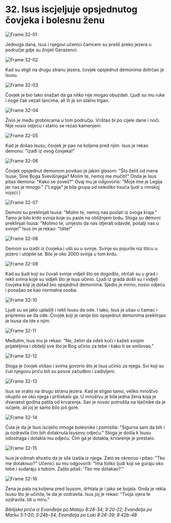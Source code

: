 # 32. Isus iscjeljuje opsjednutog čovjeka i bolesnu ženu

![Frame 32-01](https://cdn.door43.org/obs/jpg/360px/obs-en-32-01.jpg)

Jednoga dana, Isus i njegovi učenici čamcem su prešli preko jezera u područje gdje su živjeli Gerazenci.

![Frame 32-02](https://cdn.door43.org/obs/jpg/360px/obs-en-32-02.jpg)

Kad su stigli na drugu stranu jezera, čovjek opsjednut demonima dotrčao je Isusu.

![Frame 32-03](https://cdn.door43.org/obs/jpg/360px/obs-en-32-03.jpg)

Čovjek je bio tako snažan da ga nitko nije mogao obuzdati. Ljudi su mu ruke i noge čak vezali lancima, ali ih je on stalno trgao.

![Frame 32-04](https://cdn.door43.org/obs/jpg/360px/obs-en-32-04.jpg)

Živio je među grobnicama u tom području. Vrištao bi po cijele dane i noći. Nije nosio odjeću i stalno se rezao kamenjem.

![Frame 32-05](https://cdn.door43.org/obs/jpg/360px/obs-en-32-05.jpg)

Kad je došao Isusu, čovjek je pao na koljena pred njim. Isus je rekao demonu: "Izađi iz ovog čovjeka!"

![Frame 32-06](https://cdn.door43.org/obs/jpg/360px/obs-en-32-06.jpg)

Čovjek opsjednut demonom povikao je jakim glasom: "Što želiš od mene Isuse, Sine Boga Svevišnjega? Molim te, nemoj me mučiti!" Onda je Isus pitao demona: "Kako se zoveš?" Ovaj mu je odgovorio: "Moje ime je Legija jer nas je mnogo." ("Legija" je bila grupa od nekoliko tisuća ljudi u rimskoj vojsci.)

![Frame 32-07](https://cdn.door43.org/obs/jpg/360px/obs-en-32-07.jpg)

Demoni su preklinjali Isusa: "Molim te, nemoj nas poslati iz ovoga kraja." Tamo je bilo krdo svinja koje su pasle na obližnjem brdu. Stoga su demoni preklinjali Isusa: "Molimo te, umjesto da nas otjeraš odavde, pošalji nas u svinje!" Isus im je rekao: "Idite!"

![Frame 32-08](https://cdn.door43.org/obs/jpg/360px/obs-en-32-08.jpg)

Demoni su izašli iz čovjeka i ušli su u svinje. Svinje su pojurile niz liticu u jezero i utopile se. Bilo je oko 2000 svinja u tom krdu.

![Frame 32-09](https://cdn.door43.org/obs/jpg/360px/obs-en-32-09.jpg)

Kad su ljudi koji su čuvali svinje vidjeli što se dogodilo, otrčali su u grad i rekli svima koje su vidjeli što je Isus učinio. Ljudi iz grada došli su i vidjeli čovjeka koji je dotad bio opsjednut demonima. Sjedio je mirno, nosio odjeću i ponašao se kao normalna osoba.

![Frame 32-10](https://cdn.door43.org/obs/jpg/360px/obs-en-32-10.jpg)

Ljudi su se jako uplašili i rekli Isusu da ode. I tako, Isus je ušao u čamac i pripremio se da ode. Čovjek koji je ranije bio opsjednut demonima preklinjao je Isusa da ide s njim.

![Frame 32-11](https://cdn.door43.org/obs/jpg/360px/obs-en-32-11.jpg)

Međutim, Isus mu je rekao: "Ne, želim da odeš kući i kažeš svojim prijateljima i obitelji sve što je Bog učinio za tebe i kako ti se smilovao."

![Frame 32-12](https://cdn.door43.org/obs/jpg/360px/obs-en-32-12.jpg)

Stoga je čovjek otišao i svima govorio što je Isus učinio za njega. Svi koji su čuli njegovu priču bili su posve začuđeni i zadivljeni.

![Frame 32-13](https://cdn.door43.org/obs/jpg/360px/obs-en-32-13.jpg)

Isus se vratio na drugu stranu jezera. Kad je stigao tamo, veliko mnoštvo okupilo se oko njega i pritiskalo ga. U mnoštvu je bila jedna žena koja je dvanaest godina patila od krvarenja. Sav je novac potrošila na liječnike da je iscijele, ali joj je samo bilo još gore.

![Frame 32-14](https://cdn.door43.org/obs/jpg/360px/obs-en-32-14.jpg)

Čula je da je Isus iscijelio mnoge bolesnike i pomislila: "Sigurna sam da bih i ja ozdravila čim bih dotaknula Isusovu odjeću." Stoga je došla k Isusu odostraga i dotakla mu odjeću. Čim ga je dotakla, krvarenje je prestalo.

![Frame 32-15](https://cdn.door43.org/obs/jpg/360px/obs-en-32-15.jpg)

Isus je odmah shvatio da je sila izašla iz njega. Zato se okrenuo i pitao: "Tko me dotaknuo?" Učenici su mu odgovorili: "Ima toliko ljudi koji se guraju oko tebe i sudaraju s tobom. Zašto pitaš: 'Tko me dotakao?'"

![Frame 32-16](https://cdn.door43.org/obs/jpg/360px/obs-en-32-16.jpg)

Žena je pala na koljena pred Isusom, drhtala je i jako se bojala. Onda je rekla Isusu što je učinila, te da je ozdravila. Isus joj je rekao: "Tvoja vjera te ozdravila. Idi u miru."

_Biblijska priča iz Evanđelja po Mateju 8:28-34; 9:20-22;
Evanđelja po Marku 5:1-20; 5:24b-34; Evanđelja po Luki 8:26-39; 8:42b-48_

